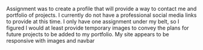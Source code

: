 Assignment was to create a profile that will provide a way to contact me and portfolio of projects.
I currently do not have a professional social media links to provide at this time.
I only have one assignment under my belt, so I figured I would at least provide temporary images to convey the plans for future projects to be added to my portfolio.
My site appears to be responsive with images and navbar
